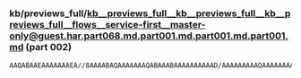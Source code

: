 ### kb/previews_full/kb__previews_full__kb__previews_full__kb__previews_full__flows__service-first__master-only@guest.har.part068.md.part001.md.part001.md.part001.md (part 002)

```md
AAQABAAEAAAAAAAEA//8AAAABAQAAAAAAAQABAAABAAAAAAAAAAD/AAAAAAAAAQAAAAAAAAD/AQAAAAAAAAABAAAAAAAA/wEAAQEAAAAA/wAAAQAAAP8AAAAAAAABAAAAAAEAAAD/AAAAAAAAAAAAAAEBA
```

```
